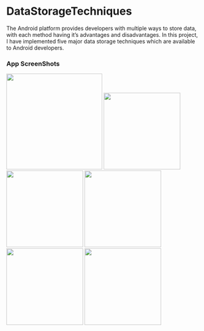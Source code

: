 # DataStorageTechniques
The Android platform provides developers with multiple ways to store data, with each method having it’s advantages and disadvantages. In this project, I have implemented five major data storage techniques which are available to Android developers.
<h3>App ScreenShots</h3>
<div display="inline">
    <img src="https://user-images.githubusercontent.com/46056492/76170348-fa4a7000-61a2-11ea-9310-0c802def13eb.png" width="250px"/> 
    <img src="https://user-images.githubusercontent.com/46056492/76170349-fcacca00-61a2-11ea-9ccb-ad6215c1a50e.png" width="200px"/> 
    <img src="https://user-images.githubusercontent.com/46056492/76170351-ffa7ba80-61a2-11ea-9407-b829aeaab6e5.png" width="200px"/> 
    <img src="https://user-images.githubusercontent.com/46056492/76170355-033b4180-61a3-11ea-83e3-2d63ce909126.png" width="200px"/> 
    <img src="https://user-images.githubusercontent.com/46056492/76170357-05050500-61a3-11ea-9cac-40b3fa74e5b7.png" width="200px"/> 
    <img src="https://user-images.githubusercontent.com/46056492/76170359-06cec880-61a3-11ea-8528-129235fb891d.png" width="200px"/> 
</div>


